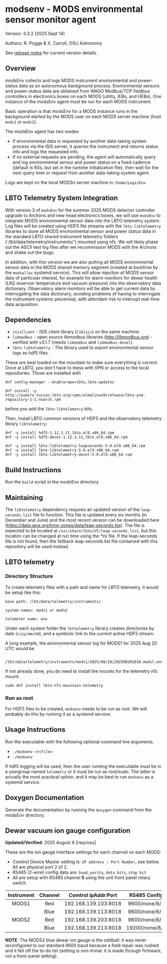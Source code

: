 # modsenv - MODS environmental sensor monitor agent
Version: 3.3.2 (2025 Sept 14)

Authors: R. Pogge & X. Carroll, OSU Astronomy

See [release notes](releases.md) for current version details.

## Overview
modsEnv collects and logs MODS instrument environmental and power-status data as an autonomous background process. Environmental sensors and 
power-status data are obtained from WAGO Modbus/TCP fieldbus controllers in electronics boxes on each MODS (utility, IEBs, and HEBs).
One instance of the modsEnv agent must be run for each MODS instrument.

Basic operation is that modsEnv for a MODS instance runs in the background started by the MODS user on each MODS server machine 
(host `mods1` or `mods2`).

The modsEnv agent has two modes
 * If environmental data is requested by another data-taking system process via the ISIS server, it queries the instrument and returns status info and logs the requested info.
 * If no external requests are pending, the agent will automatically query and log environmental sensor and power status on a fixed cadence (default is 60s, but set in the runtime initialization file), then wait for the next query time or request from another data-taking system agent.

Logs are kept on the local MODSn server machine in `/home/Logs/Env`.

## LBTO Telemetry System Integration 

With version 3 of `modsEnv` for the summer 2025 MODS detector controller upgrade to Archons and new head electronics boxes, we will
use `modsEnv` to integrate MODS environmental sensor data into the LBTO telemetry system. Log files will be created using 
HDF5 file streams with the `lbto-libtelemetry` libraries to store all MODS environmental sensor and power status data in the standard 
LBTO shared instrument telemetry folders (`/lbt/data/telemetry/instruments/') mounted using nfs.  We will likely phase out the ASCII text 
log files after we recommission MODS with the Archons and shake out the bugs.

In addition, with this version we are also putting all MODS environmental sensor data in the MODS shared memory segment (created at boottime
by the `modsalloc` systemd service).  This will allow injection of MODS sensor data of particular interest, for example for alarm monitors
for dewar health (LN2 reservoir temperature and vacuum pressure) into the observatory data dictionary.  Observatory alarm monitors will
be able to get current data by interrogating the data dictionary, avoiding problems of having to interrogate the instrument systems 
piecemeal, with attendant risk to interrupt real-time data acquisition.

## Dependencies
 * `isisClient` - ISIS client library (`libisis`) on the same machine.
 * `libmodbus` - open source libmodbus libraries (http://libmodbus.org) - verified with v3.1.7 (needs `libmodbus` and `libmodbus-devel`).
 * `lbto-libtelemetry` - The library used to export environmental sensor logs as hdf5 files.

These are best loaded on the mountain to make sure everything is correct. Once at LBTO, you don't have to mess with VPN or access to the local repositories.  Those
are installed with 
```shell
dnf config-manager --enablerepo=lbto,lbto-updates

dnf install -y http://yumsrv.tucson.lbto.org/rpms/almalinux9/release/lbto-yum-repository-1-1.noarch.rpm
```
before you add the `lbto-libtelemetry` bits.

Then, install LBTO common versions of HDF5 and the observatory telemetry library `libtelemetry`:
```shell
dnf -y install hdf5-1.12.1-11_lbto.el9.x86_64.rpm
dnf -y install hdf5-devel-1.12.1-11_lbto.el9.x86_64.rpm

dnf -y install lbto-libtelemetry-leapseconds-5-0.el9.x86_64.rpm
dnf -y install lbto-libtelemetry-5-0.el9.x86_64.rpm
dnf -y install lbto-libtelemetry-devel-5-0.el9.x86_64.rpm
```

## Build Instructions
Run the `build` script in the modsEnv directory.

## Maintaining
The `libtelemetry` dependency requires an updated version of the `leap-seconds.list` file to function. This file is updated every six months (in
December and June) and the most recent version can be downloaded here (https://data.iana.org/time-zones/data/leap-seconds.list). The file is 
expected to be located at `/usr/share/lbto/UT/leap-seconds.list`, but this location can be changed at run time using the *ini file. If 
the leap-seconds file is not found, then the fallback leap-seconds.list file contained with this repository will be used instead.

## LBTO telemetry

### Directory Structure

To create telemetry files with a path and name for LBTO telemetry, it would be setup like this:
```
base path: /lbt/data/telemetry/instruments/

system names: mods1 or mods2

telemeter name: env
```
Under each system folder the `lbttelemetry` library creates directories by date (`ccyy/mm/dd`), and a symbolic link
to the current active HDF5 stream.

A long example, the environmental sensor log for MODS1 for 2025 Aug 20 UTC would be
```
    /lbt/data/telemetry/instruments/mods1/2025/08/20/202508201618.modsl.env.h5
```
If not already done, you do need to install the mounts for the telemetry nfs mount:
```
sudo dnf install lbto-nfs-mountain-telemetry
```

### Run as root

For HDF5 files to be created, `modsenv` needs to be run as root.  We will probably do this by running it as a systemd service.

## Usage Instructions
Run the executable with the following optional command line arguments.
- `./modsenv <rcfile>`
- `./modsenv`

If hdf5 logging will be used, then the user running the executable must be in a usergroup named `telemetry` or it must
be run as root/sudo.  The latter is actually the most practical option, and it may be best to run `modsenv` as a systemd
service.

## Doxygen Documentation

Generate the documentation by running the `doxygen` command from the modsEnv directory.

## Dewar vacuum ion gauge configuration

**Updated/Verified**: 2025 August 6 [rwp/osu]

These are the ion gauge interface settings for each channel on each MODS:

 * Comtrol Device Master setting is: `IP address : Port Number`, see below.  All are physical port 2 of 2.
 * RS485 (2-wire) config data are: `baud`, `parity`, `data bits`, `stop bit`
 * All are setup with RS485 channel **5** using the unit front panel rotary switch

| Instrument | Channel | Comtrol ipAddr:Port | RS485 Config |
|:---:|:---:|:---:|:---:|
| MODS1 | Red  | 192.168.139.103:8018 | 9600/none/8/1 |
|       | Blue | 192.168.139.113:8018 | 9600/none/8/1 |
| MODS2 | Red  | 192.168.139.203:8018 | 9600/none/8/1 |
|       | Blue | 192.168.139.213:8018 | 19200/none/8/1 |

**NOTE**: The MODS2 blue dewar ion gauge is the oddball: it was never reconfigured to our standard 9600 baud because a field repair was
rushed and it fell off the to-do list (setting is non-trivial: it is made through firmware, not a front-panel setting).
